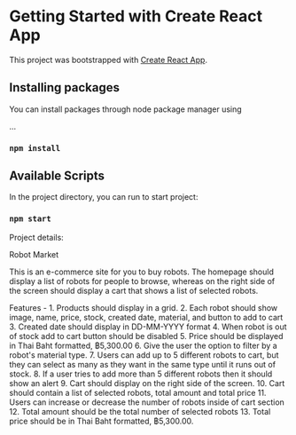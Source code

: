 # Getting Started with Create React App

This project was bootstrapped with [Create React App](https://github.com/facebook/create-react-app).
## Installing packages
You can install packages through node package manager using

...
### `npm install`
## Available Scripts

In the project directory, you can run to start project:

### `npm start`


Project details: 

Robot Market

This is an e-commerce site for you to buy robots. The homepage should display a list of robots for people to browse, whereas on the right side of the screen should display a cart that shows a list of selected robots.

Features -
    1. Products should display in a grid.
    2. Each robot should show image, name, price, stock, created date, material,   and button to add to cart
    3. Created date should display in DD-MM-YYYY format
    4.  When robot is out of stock add to cart button should be disabled
    5.  Price should be displayed in Thai Baht formatted, ฿5,300.00
    6. Give the user the option to filter by a robot's material type.
    7. Users can add up to 5 different robots to cart, but they can select as many as they want in the same type until it runs out of stock.
    8. If a user tries to add more than 5 different robots then it should show an alert
    9. Cart should display on the right side of the screen.
    10. Cart should contain a list of selected robots, total amount and total price
    11. Users can increase or decrease the number of robots inside of cart section
    12. Total amount should be the total number of selected robots
    13. Total price should be in Thai Baht formatted, ฿5,300.00.